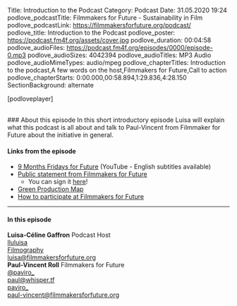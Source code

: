 Title: Introduction to the Podcast
Category: Podcast
Date: 31.05.2020 19:24
podlove_podcastTitle: Filmmakers for Future - Sustainability in Film
podlove_podcastLink: https://filmmakersforfuture.org/podcast/
podlove_title: Introduction to the Podcast
podlove_poster: https://podcast.fm4f.org/assets/cover.jpg
podlove_duration: 00:04:58
podlove_audioFiles: https://podcast.fm4f.org/episodes/0000/episode-0.mp3
podlove_audioSizes: 4042394
podlove_audioTitles: MP3 Audio
podlove_audioMimeTypes: audio/mpeg
podlove_chapterTitles: Introduction to the podcast,A few words on the host,Filmmakers for Future,Call to action
podlove_chapterStarts: 0:00.000,00:58.894,1:29.836,4:28.150
SectionBackground: alternate

[podloveplayer]

<br>
### About this episode
In this short introductory episode Luisa will explain what this podcast is all about and talk to Paul-Vincent from Filmmaker for Future about the initiative in general.

#### Links from the episode
* [9 Months Fridays for Future](https://www.youtube.com/watch?v=-rsHwf56S3s) (YouTube - English subtitles available)
* [Public statement from Filmmakers for Future](https://filmmakersforfuture.org/#statement)
   * You can sign it [here](https://filmmakersforfuture.org/#sign)!
* [Green Production Map](https://filmmakersforfuture.org/map)
* [How to participate at Filmmakers for Future](https://filmmakersforfuture.org/participate)


___
#### In this episode

<div class="row justify-content-start pt-1">
	<div class="col-xl-2 col-lg-2 col-md-3 col-sm-10 col-10 mx-0">
		<img src="https://podcast.fm4f.org/assets/participants/luisacelinegaffron.jpg" class="figure-img img-fluid" alt="">
	</div>
	<div class="col-xl-5 col-lg-5 col-md-5 col-sm-10 col-15 mx-0 text-white">
		<b>Luisa-Céline Gaffron</b> <span class="font-weight-light small">Podcast Host</span>
		<br><i class="fa fa-instagram" aria-hidden="true"></i> <a href="https://www.instagram.com/lluluisa/">lluluisa</a>
		<br><i class="fa fa-external-link" aria-hidden="true"></i> <a href="https://www.castupload.com/actors/luisa-celine-gaffron">Filmography</a>
		<br><i class="fa fa-envelope" aria-hidden="true"></i> <a href="mailto:luisa@filmmakersforfuture.org">luisa@filmmakersforfuture.org</a>
	</div>
</div>

<div class="row justify-content-start pt-1">
	<div class="col-xl-2 col-lg-2 col-md-3 col-sm-10 col-10 mx-0">
		<img src="https://podcast.fm4f.org/assets/participants/paulvincentroll.jpg" class="figure-img img-fluid" alt="">
	</div>
	<div class="col-xl-5 col-lg-5 col-md-7 col-sm-10 col-15 mx-0 text-white ">
		<b>Paul-Vincent Roll</b> <span class="font-weight-light small">Filmmakers for Future</span>
		<br><i class="fa fa-twitter-square" aria-hidden="true"></i> <a href="https://twitter.com/paviro_">@paviro_</a>
		<br><i class="fa fa-mastodon" aria-hidden="true"></i> <a href="https://whisper.tf/@paul">paul@whisper.tf</a>
		<br><i class="fa fa-instagram" aria-hidden="true"></i> <a href="https://www.instagram.com/paviro_/">paviro_</a>
		<br><i class="fa fa-envelope" aria-hidden="true"></i> <a href="mailto:paul-vincent@filmmakersforfuture.org">paul-vincent@filmmakersforfuture.org</a>
	</div>
</div>
